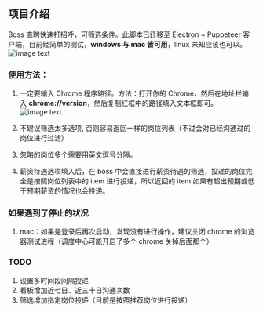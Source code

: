 ## 项目介绍
Boss 直聘快速打招呼，可筛选条件。此脚本已迁移至 Electron + Puppeteer 客户端，目前经简单的测试，**windows 与 mac 皆可用**，linux 未知应该也可以。
![image text](https://raw.githubusercontent.com/zdjzce923/automate-boss/main/img-folder/automate.gif)

### 使用方法：

1. 一定要输入  Chrome 程序路径。方法：打开你的 Chrome，然后在地址栏输入 **chrome://version**，然后复制红框中的路径填入文本框即可。
   ![image text](https://raw.githubusercontent.com/zdjzce923/automate-boss/main/img-folder/path.jpg)

2. 不建议筛选太多选项, 否则容易返回一样的岗位列表（不过会对已经沟通过的岗位进行过滤）

3. 忽略的岗位多个需要用英文逗号分隔。

4. 薪资待遇选项填入后，在 boss 中会直接进行薪资待遇的筛选，投递的岗位完全是按照岗位列表中的 item 进行投递，所以返回的 item 如果有超出预期或低于预期薪资的情况也会投递。
### 如果遇到了停止的状况
1. mac：如果是登录后再次启动，发现没有进行操作，建议关闭 chrome 的浏览器测试进程（调度中心可能开启了多个 chrome 关掉后面那个）



### TODO
1. 设置多时间段间隔投递
2. 看板增加近七日、近三十日沟通次数
3. 筛选增加指定岗位投递（目前是按照推荐岗位进行投递）